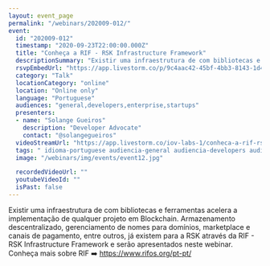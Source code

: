 ```yaml
---
layout: event_page
permalink: "/webinars/202009-012/"
event:
  id: "202009-012"
  timestamp: "2020-09-23T22:00:00.000Z"
  title: "Conheça a RIF - RSK Infrastructure Framework"
  descriptionSummary: "Existir uma infraestrutura de com bibliotecas e ferramentas acelera a implementa o de qualquer projeto em Blockchain. Armazenamento descent…"
  rsvpEmbedUrl: "https://app.livestorm.co/p/9c4aac42-45bf-4bb3-8143-1d4de89a48f7/form"
  category: "Talk"
  locationCategory: "online"
  location: "Online only"
  language: "Portuguese"
  audiences: "general,developers,enterprise,startups"
  presenters:
  - name: "Solange Gueiros"
    description: "Developer Advocate"
    contact: "@solangegueiros"
  videoStreamUrl: "https://app.livestorm.co/iov-labs-1/conheca-a-rif-rsk-infrastructure-framework"
  tags: " idioma-portuguese audiencia-general audiencia-developers audiencia-enterprise audiencia-startups"
  image: "/webinars/img/events/event12.jpg"

  recordedVideoUrl: ""
  youtubeVideoId: ""
  isPast: false
---
```



Existir uma infraestrutura de com bibliotecas e ferramentas acelera a implementação de qualquer projeto em Blockchain. 
Armazenamento descentralizado, gerenciamento de nomes para domínios, marketplace e canais de pagamento, entre outros, já existem para a RSK através da RIF - RSK Infrastructure Framework e serão apresentados neste webinar.
Conheça mais sobre RIF ➡️ https://www.rifos.org/pt-pt/

